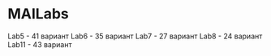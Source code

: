 # MAILabs
Lab5 - 41 вариант
Lab6 - 35 вариант
Lab7 - 27 вариант
Lab8 - 24 вариант
Lab11 - 43 вариант
